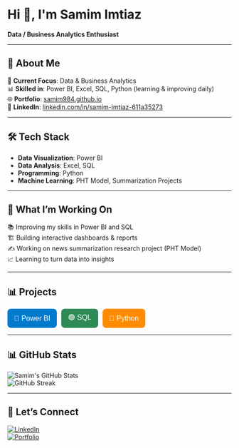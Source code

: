 # Hi 👋, I'm Samim Imtiaz  
**Data / Business Analytics Enthusiast**

---

## 🌟 About Me  
📌 **Current Focus**: Data & Business Analytics  
📊 **Skilled in**: Power BI, Excel, SQL, Python (learning & improving daily)  
🌐 **Portfolio**: [samim984.github.io](https://samim984.github.io)  
💼 **LinkedIn**: [linkedin.com/in/samim-imtiaz-611a35273](https://linkedin.com/in/samim-imtiaz-611a35273)  

---

## 🛠 Tech Stack  
- **Data Visualization**: Power BI  
- **Data Analysis**: Excel, SQL  
- **Programming**: Python  
- **Machine Learning**: PHT Model, Summarization Projects  

---

## 📌 What I’m Working On  
📚 Improving my skills in Power BI and SQL  
🏗 Building interactive dashboards & reports  
✍️ Working on news summarization research project (PHT Model)  
📈 Learning to turn data into insights  

---

<!-- Projects Section -->
<div class="section">
  <h2>📊 Projects</h2>

  <div class="tabs">
    <button class="tab-btn blue" onclick="toggleTab('powerbi')">🔵 Power BI</button>
    <button class="tab-btn green" onclick="toggleTab('sql')">🟢 SQL</button>
    <button class="tab-btn orange" onclick="toggleTab('python')">🐍 Python</button>
  </div>

  <!-- Power BI Projects -->
  <div id="powerbi" class="tab-content">
    <ul>
      <li><a href="https://github.com/Samim984/Legendary-ODI-XI-From-the-mid-90s-to-today">Legendary ODI XI</a></li>
      <li><a href="https://github.com/Samim984/Adventure-Works-Sales-Return">Adventure Works Sales Return</a></li>
      <li><a href="https://github.com/Samim984/Financial-Performance-Analysis">Financial Performance Analysis</a></li>
      <li><a href="https://github.com/Samim984/BLINKIT-SALES">Blinkit Sales</a></li>
      <li><a href="https://github.com/Samim984/SALES-OVERVIEW-DASHBORD">Sales Overview Dashboard</a></li>
      <li><a href="https://github.com/Samim984/WATCH-SALES">Watch Sales</a></li>
      <li><a href="https://github.com/Samim984/8-CAR-SALES-DASHBORD">8 Car Sales Dashboard</a></li>
      <li><a href="https://github.com/Samim984/Adidas-Analysis">Adidas Analysis</a></li>
    </ul>
  </div>

  <!-- SQL Projects -->
  <div id="sql" class="tab-content">
    <ul>
      <li><a href="https://github.com/Samim984/SQL-CASE-STUDY-">SQL Case Study</a></li>
    </ul>
  </div>

  <!-- Python Projects -->
  <div id="python" class="tab-content">
    <ul>
      <li><a href="https://github.com/Samim984/Walmart-Project">Walmart Project</a></li>
      <li><a href="https://github.com/Samim984/Project-Netflix">Project Netflix</a></li>
      <li><a href="https://github.com/Samim984/Nifty_50_e_Indian_Stock_Market">Nifty 50 - Indian Stock Market</a></li>
      <li><a href="https://github.com/Samim984/A-Fintech-firm-financial-analyze">A Fintech Firm - Financial Analysis</a></li>
      <li><a href="https://github.com/Samim984/Internship-Suvidafoundation-PHT">Internship Suvida Foundation - PHT Model</a></li>
    </ul>
  </div>
</div>

<!-- CSS -->
<style>
.tabs {
  display: flex;
  gap: 10px;
  margin-bottom: 15px;
}

.tab-btn {
  padding: 8px 15px;
  border: none;
  color: white;
  cursor: pointer;
  border-radius: 8px;
  font-size: 16px;
}

.blue { background-color: #007acc; }
.green { background-color: #2e8b57; }
.orange { background-color: #ff8c00; }

.tab-content {
  display: none;
  margin-top: 10px;
}

.tab-content ul {
  list-style-type: none;
  padding: 0;
}

.tab-content li {
  margin: 5px 0;
}
</style>

<!-- JavaScript -->
<script>
function toggleTab(tabId) {
  const contents = document.querySelectorAll('.tab-content');
  contents.forEach(content => {
    content.style.display = (content.id === tabId && content.style.display !== 'block') ? 'block' : 'none';
  });
}
</script>




---

## 📊 GitHub Stats  
![Samim's GitHub Stats](https://github-readme-stats.vercel.app/api?username=Samim984&show_icons=true&theme=radical)  
![GitHub Streak](https://streak-stats.demolab.com?user=Samim984&theme=radical)  

---

## 🤝 Let’s Connect  
[![LinkedIn](https://img.shields.io/badge/LinkedIn-blue?style=for-the-badge&logo=linkedin)](https://linkedin.com/in/samim-imtiaz-611a35273)  
[![Portfolio](https://img.shields.io/badge/Portfolio-black?style=for-the-badge&logo=github)](https://samim984.github.io)  
